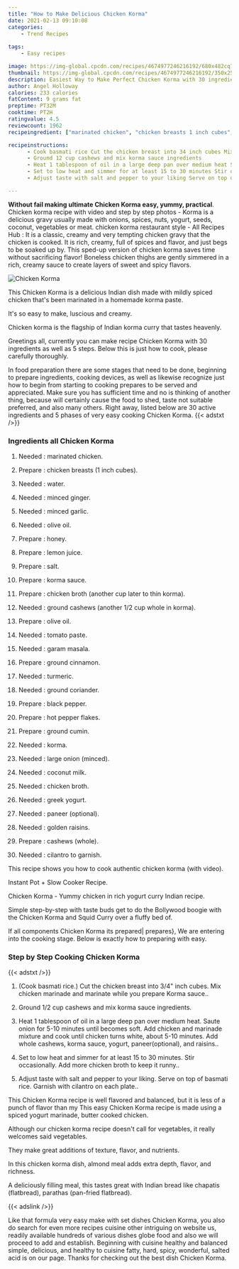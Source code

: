 ```yaml
---
title: "How to Make Delicious Chicken Korma"
date: 2021-02-13 09:10:08
categories:
    - Trend Recipes
    
tags:
    - Easy recipes

image: https://img-global.cpcdn.com/recipes/4674977246216192/680x482cq70/chicken-korma-recipe-main-photo.jpg
thumbnail: https://img-global.cpcdn.com/recipes/4674977246216192/350x250cq70/chicken-korma-recipe-main-photo.jpg
description: Easiest Way to Make Perfect Chicken Korma with 30 ingredients and 5 stages of easy cooking.
author: Angel Holloway
calories: 233 calories
fatContent: 9 grams fat
preptime: PT32M
cooktime: PT2H
ratingvalue: 4.5
reviewcount: 1962
recipeingredient: ["marinated chicken", "chicken breasts 1 inch cubes", "water", "minced ginger", "minced garlic", "olive oil", "honey", "lemon juice", "salt", "korma sauce", "chicken broth another cup later to thin korma", "ground cashews another 12 cup whole in korma", "olive oil", "tomato paste", "garam masala", "ground cinnamon", "turmeric", "ground coriander", "black pepper", "hot pepper flakes", "ground cumin", "korma", "large onion minced", "coconut milk", "chicken broth", "greek yogurt", "paneer optional", "golden raisins", "cashews whole", "cilantro to garnish"]

recipeinstructions: 
      - Cook basmati rice Cut the chicken breast into 34 inch cubes Mix chicken marinade and marinate while you prepare Korma sauce 
      - Ground 12 cup cashews and mix korma sauce ingredients 
      - Heat 1 tablespoon of oil in a large deep pan over medium heat Saute onion for 510 minutes until becomes soft Add chicken and marinade mixture and cook until chicken turns white about 510 minutes Add whole cashews korma sauce yogurt paneeroptional and raisins 
      - Set to low heat and simmer for at least 15 to 30 minutes Stir occasionally Add more chicken broth to keep it runny 
      - Adjust taste with salt and pepper to your liking Serve on top of basmati rice Garnish with cilantro on each plate

---
```




**Without fail making ultimate Chicken Korma easy, yummy, practical**. Chicken korma recipe with video and step by step photos - Korma is a delicious gravy usually made with onions, spices, nuts, yogurt, seeds, coconut, vegetables or meat. chicken korma restaurant style - All Recipes Hub : It is a classic, creamy and very tempting chicken gravy that the chicken is cooked. It is rich, creamy, full of spices and flavor, and just begs to be soaked up by. This sped-up version of chicken korma saves time without sacrificing flavor! Boneless chicken thighs are gently simmered in a rich, creamy sauce to create layers of sweet and spicy flavors.


![Chicken Korma](https://img-global.cpcdn.com/recipes/4674977246216192/680x482cq70/chicken-korma-recipe-main-photo.jpg "Chicken Korma")



This Chicken Korma is a delicious Indian dish made with mildly spiced chicken that&#39;s been marinated in a homemade korma paste.

It&#39;s so easy to make, luscious and creamy.

Chicken korma is the flagship of Indian korma curry that tastes heavenly.


Greetings all, currently you can make recipe Chicken Korma with 30 ingredients as well as 5 steps. Below this is just how to cook, please carefully thoroughly.

In food preparation there are some stages that need to be done, beginning to prepare ingredients, cooking devices, as well as likewise recognize just how to begin from starting to cooking prepares to be served and appreciated. Make sure you has sufficient time and no is thinking of another thing, because will certainly cause the food to shed, taste not suitable preferred, and also many others. Right away, listed below are 30 active ingredients and 5 phases of very easy cooking Chicken Korma.
{{< adstxt />}}

### Ingredients all Chicken Korma


1. Needed  : marinated chicken.

1. Prepare  : chicken breasts (1 inch cubes).

1. Needed  : water.

1. Needed  : minced ginger.

1. Needed  : minced garlic.

1. Needed  : olive oil.

1. Prepare  : honey.

1. Prepare  : lemon juice.

1. Prepare  : salt.

1. Prepare  : korma sauce.

1. Prepare  : chicken broth (another cup later to thin korma).

1. Needed  : ground cashews (another 1/2 cup whole in korma).

1. Prepare  : olive oil.

1. Needed  : tomato paste.

1. Needed  : garam masala.

1. Prepare  : ground cinnamon.

1. Needed  : turmeric.

1. Needed  : ground coriander.

1. Prepare  : black pepper.

1. Prepare  : hot pepper flakes.

1. Prepare  : ground cumin.

1. Needed  : korma.

1. Needed  : large onion (minced).

1. Needed  : coconut milk.

1. Needed  : chicken broth.

1. Needed  : greek yogurt.

1. Needed  : paneer (optional).

1. Needed  : golden raisins.

1. Prepare  : cashews (whole).

1. Needed  : cilantro to garnish.


This recipe shows you how to cook authentic chicken korma (with video).

Instant Pot + Slow Cooker Recipe.

Chicken Korma - Yummy chicken in rich yogurt curry Indian recipe.

Simple step-by-step with taste buds get to do the Bollywood boogie with the Chicken Korma and Squid Curry over a fluffy bed of.


If all components Chicken Korma its prepared| prepares}, We are entering into the cooking stage. Below is exactly how to preparing with easy.

### Step by Step Cooking Chicken Korma

{{< adstxt />}}


1. (Cook basmati rice.) Cut the chicken breast into 3/4&#34; inch cubes. Mix chicken marinade and marinate while you prepare Korma sauce..



1. Ground 1/2 cup cashews and mix korma sauce ingredients.



1. Heat 1 tablespoon of oil in a large deep pan over medium heat. Saute onion for 5-10 minutes until becomes soft. Add chicken and marinade mixture and cook until chicken turns white, about 5-10 minutes. Add whole cashews, korma sauce, yogurt, paneer(optional), and raisins..



1. Set to low heat and simmer for at least 15 to 30 minutes. Stir occasionally. Add more chicken broth to keep it runny..



1. Adjust taste with salt and pepper to your liking. Serve on top of basmati rice. Garnish with cilantro on each plate..




This Chicken Korma recipe is well flavored and balanced, but it is less of a punch of flavor than my This easy Chicken Korma recipe is made using a spiced yogurt marinade, butter cooked chicken.

Although our chicken korma recipe doesn&#39;t call for vegetables, it really welcomes said vegetables.

They make great additions of texture, flavor, and nutrients.

In this chicken korma dish, almond meal adds extra depth, flavor, and richness.

A deliciously filling meal, this tastes great with Indian bread like chapatis (flatbread), parathas (pan-fried flatbread).


{{< adslink />}}

Like that formula very easy make with set dishes Chicken Korma, you also do search for even more recipes cuisine other intriguing on website us, readily available hundreds of various dishes globe food and also we will proceed to add and establish. Beginning with cuisine healthy and balanced simple, delicious, and healthy to cuisine fatty, hard, spicy, wonderful, salted acid is on our page. Thanks for checking out the best dish Chicken Korma.
